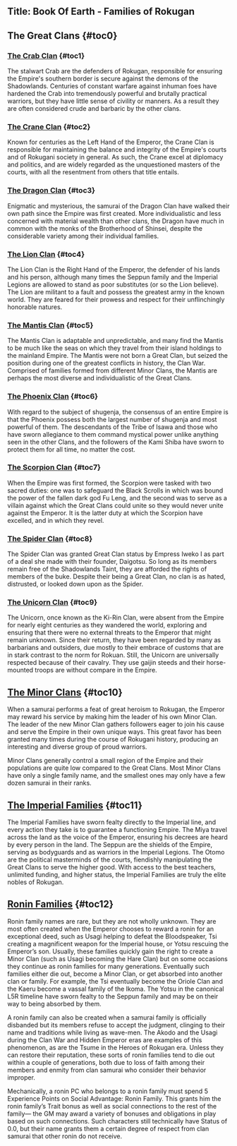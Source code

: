 Title: Book Of Earth - Families of Rokugan
---
## <span>The Great Clans</span> {#toc0}

### <span><a href="/fcrab">The Crab Clan</a></span> {#toc1}

The stalwart Crab are the defenders of Rokugan, responsible for ensuring the Empire's southern border is secure against the demons of the Shadowlands. Centuries of constant warfare against inhuman foes have hardened the Crab into tremendously powerful and brutally practical warriors, but they have little sense of civility or manners. As a result they are often considered crude and barbaric by the other clans.

### <span><a href="/fcrane">The Crane Clan</a></span> {#toc2}

Known for centuries as the Left Hand of the Emperor, the Crane Clan is responsible for maintaining the balance and integrity of the Empire's courts and of Rokugani society in general. As such, the Crane excel at diplomacy and politics, and are widely regarded as the unquestioned masters of the courts, with all the resentment from others that title entails.

### <span><a href="/fdragon">The Dragon Clan</a></span> {#toc3}

Enigmatic and mysterious, the samurai of the Dragon Clan have walked their own path since the Empire was first created. More individualistic and less concerned with material wealth than other clans, the Dragon have much in common with the monks of the Brotherhood of Shinsei, despite the considerable variety among their individual families.

### <span><a href="/flion">The Lion Clan</a></span> {#toc4}

The Lion Clan is the Right Hand of the Emperor, the defender of his lands and his person, although many times the Seppun family and the Imperial Legions are allowed to stand as poor substitutes (or so the Lion believe). The Lion are militant to a fault and possess the greatest army in the known world. They are feared for their prowess and respect for their unflinchingly honorable natures.

### <span><a href="/fmantis">The Mantis Clan</a></span> {#toc5}

The Mantis Clan is adaptable and unpredictable, and many find the Mantis to be much like the seas on which they travel from their island holdings to the mainland Empire. The Mantis were not born a Great Clan, but seized the position during one of the greatest conflicts in history, the Clan War. Comprised of families formed from different Minor Clans, the Mantis are perhaps the most diverse and individualistic of the Great Clans.

### <span><a href="/fphoenix">The Phoenix Clan</a></span> {#toc6}

With regard to the subject of shugenja, the consensus of an entire Empire is that the Phoenix possess both the largest number of shugenja and most powerful of them. The descendants of the Tribe of Isawa and those who have sworn allegiance to them command mystical power unlike anything seen in the other Clans, and the followers of the Kami Shiba have sworn to protect them for all time, no matter the cost.

### <span><a href="/fscorpion">The Scorpion Clan</a></span> {#toc7}

When the Empire was first formed, the Scorpion were tasked with two sacred duties: one was to safeguard the Black Scrolls in which was bound the power of the fallen dark god Fu Leng, and the second was to serve as a villain against which the Great Clans could unite so they would never unite against the Emperor. It is the latter duty at which the Scorpion have excelled, and in which they revel.

### <span><a href="/fspider">The Spider Clan</a></span> {#toc8}

The Spider Clan was granted Great Clan status by Empress Iweko I as part of a deal she made with their founder, Daigotsu. So long as its members remain free of the Shadowlands Taint, they are afforded the rights of members of the buke. Despite their being a Great Clan, no clan is as hated, distrusted, or looked down upon as the Spider.

### <span><a href="/funicorn">The Unicorn Clan</a></span> {#toc9}

The Unicorn, once known as the Ki-Rin Clan, were absent from the Empire for nearly eight centuries as they wandered the world, exploring and ensuring that there were no external threats to the Emperor that might remain unknown. Since their return, they have been regarded by many as barbarians and outsiders, due mostly to their embrace of customs that are in stark contrast to the norm for Rokuan. Still, the Unicorn are universally respected because of their cavalry. They use gaijin steeds and their horse-mounted troops are without compare in the Empire.

## <span><a href="/fminor">The Minor Clans</a></span> {#toc10}

When a samurai performs a feat of great heroism to Rokugan, the Emperor may reward his service by making him the leader of his own Minor Clan. The leader of the new Minor Clan gathers followers eager to join his cause and serve the Empire in their own unique ways. This great favor has been granted many times during the course of Rokugani history, producing an interesting and diverse group of proud warriors.

Minor Clans generally control a small region of the Empire and their populations are quite low compared to the Great Clans. Most Minor Clans have only a single family name, and the smallest ones may only have a few dozen samurai in their ranks.

## <span><a href="/fimperial">The Imperial Families</a></span> {#toc11}

The Imperial Families have sworn fealty directly to the Imperial line, and every action they take is to guarantee a functioning Empire. The Miya travel across the land as the voice of the Emperor, ensuring his decrees are heard by every person in the land. The Seppun are the shields of the Empire, serving as bodyguards and as warriors in the Imperial Legions. The Otomo are the political masterminds of the courts, fiendishly manipulating the Great Clans to serve the higher good. With access to the best teachers, unlimited funding, and higher status, the Imperial Families are truly the elite nobles of Rokugan.

## <span><a href="/fronin">Ronin Families</a></span> {#toc12}

Ronin family names are rare, but they are not wholly unknown. They are most often created when the Emperor chooses to reward a ronin for an exceptional deed, such as Usagi helping to defeat the Bloodspeaker, Tsi creating a magnificent weapon for the Imperial house, or Yotsu rescuing the Emperor’s son. Usually, these families quickly gain the right to create a Minor Clan (such as Usagi becoming the Hare Clan) but on some occasions they continue as ronin families for many generations. Eventually such families either die out, become a Minor Clan, or get absorbed into another clan or family. For example, the Tsi eventually become the Oriole Clan and the Kaeru become a vassal family of the Ikoma. The Yotsu in the canonical L5R timeline have sworn fealty to the Seppun family and may be on their way to being absorbed by them.

A ronin family can also be created when a samurai family is officially disbanded but its members refuse to accept the judgment, clinging to their name and traditions while living as wave-men. The Akodo and the Usagi during the Clan War and Hidden Emperor eras are examples of this phenomenon, as are the Tsume in the Heroes of Rokugan era. Unless they can restore their reputation, these sorts of ronin families tend to die out within a couple of generations, both due to loss of faith among their members and enmity from clan samurai who consider their behavior improper.

Mechanically, a ronin PC who belongs to a ronin family must spend 5 Experience Points on Social Advantage: Ronin Family. This grants him the ronin family’s Trait bonus as well as social connections to the rest of the family— the GM may award a variety of bonuses and obligations in play based on such connections. Such characters still technically have Status of 0.0, but their name grants them a certain degree of respect from clan samurai that other ronin do not receive.

